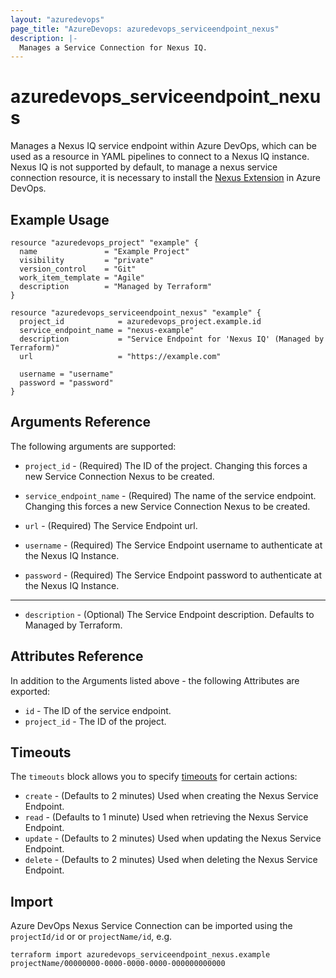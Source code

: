 ```yaml
---
layout: "azuredevops"
page_title: "AzureDevops: azuredevops_serviceendpoint_nexus"
description: |-
  Manages a Service Connection for Nexus IQ.
---
```


# azuredevops_serviceendpoint_nexus

Manages a Nexus IQ service endpoint within Azure DevOps, which can be used as a resource in YAML pipelines to connect to a Nexus IQ instance.
Nexus IQ is not supported by default, to manage a nexus service connection resource, it is necessary to install the [Nexus Extension](https://marketplace.visualstudio.com/items?itemName=SonatypeIntegrations.nexus-iq-azure-extension) in Azure DevOps.

## Example Usage

```hcl
resource "azuredevops_project" "example" {
  name               = "Example Project"
  visibility         = "private"
  version_control    = "Git"
  work_item_template = "Agile"
  description        = "Managed by Terraform"
}

resource "azuredevops_serviceendpoint_nexus" "example" {
  project_id            = azuredevops_project.example.id
  service_endpoint_name = "nexus-example"
  description           = "Service Endpoint for 'Nexus IQ' (Managed by Terraform)"
  url                   = "https://example.com"

  username = "username"
  password = "password"
}
```

## Arguments Reference

The following arguments are supported:

* `project_id` - (Required) The ID of the project. Changing this forces a new Service Connection Nexus to be created.

* `service_endpoint_name` - (Required) The name of the service endpoint. Changing this forces a new Service Connection Nexus to be created.

* `url` - (Required) The Service Endpoint url.

* `username` - (Required) The Service Endpoint username to authenticate at the Nexus IQ Instance.

* `password` - (Required) The Service Endpoint password to authenticate at the Nexus IQ Instance.

---

* `description` - (Optional) The Service Endpoint description. Defaults to Managed by Terraform.

## Attributes Reference

In addition to the Arguments listed above - the following Attributes are exported:

* `id` - The ID of the service endpoint.
* `project_id` - The ID of the project.

## Timeouts

The `timeouts` block allows you to specify [timeouts](https://developer.hashicorp.com/terraform/language/resources/syntax#operation-timeouts) for certain actions:

* `create` - (Defaults to 2 minutes) Used when creating the Nexus Service Endpoint.
* `read` - (Defaults to 1 minute) Used when retrieving the Nexus Service Endpoint.
* `update` - (Defaults to 2 minutes) Used when updating the Nexus Service Endpoint.
* `delete` - (Defaults to 2 minutes) Used when deleting the Nexus Service Endpoint.

## Import

Azure DevOps Nexus Service Connection can be imported using the `projectId/id` or or `projectName/id`, e.g.

```shell
terraform import azuredevops_serviceendpoint_nexus.example projectName/00000000-0000-0000-0000-000000000000
```
